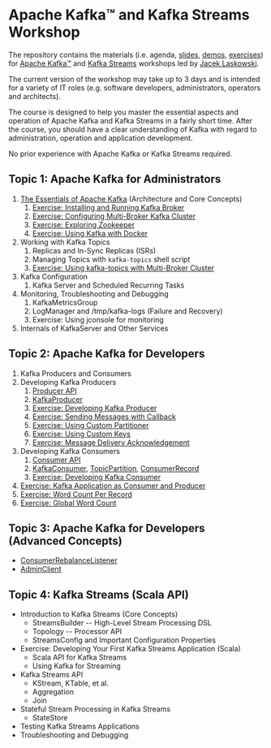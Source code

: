 # Apache Kafka™ and Kafka Streams Workshop

The repository contains the materials (i.e. agenda, [slides](slides#apache-kafka-and-kafka-streams-workshops), [demos](demos), [exercises](exercises)) for [Apache Kafka™](https://kafka.apache.org/) and [Kafka Streams](https://kafka.apache.org/documentation/streams/) workshops led by [Jacek Laskowski](https://twitter.com/jaceklaskowski).

The current version of the workshop may take up to 3 days and is intended for a variety of IT roles (e.g. software developers, administrators, operators and architects).

The course is designed to help you master the essential aspects and operation of Apache Kafka and Kafka Streams in a fairly short time. After the course, you should have a clear understanding of Kafka with regard to administration, operation and application development.

No prior experience with Apache Kafka or Kafka Streams required.

## Topic 1: Apache Kafka for Administrators

1. [The Essentials of Apache Kafka](http://blog.jaceklaskowski.pl/kafka-workshop/slides/apache-kafka-essentials.html) (Architecture and Core Concepts)
    1. [Exercise: Installing and Running Kafka Broker](exercises/kafka-exercise-Installing-and-Running-Kafka-Broker.md)
    2. [Exercise: Configuring Multi-Broker Kafka Cluster](exercises/kafka-exercise-Configuring-Multi-Broker-Kafka-Cluster.md)
    3. [Exercise: Exploring Zookeeper](exercises/kafka-exercise-Exploring-Zookeeper.md)
    4. [Exercise: Using Kafka with Docker](exercises/kafka-exercise-Using-Kafka-with-Docker.md)
2. Working with Kafka Topics
    1. Replicas and In-Sync Replicas (ISRs)
    2. Managing Topics with `kafka-topics` shell script
    3. [Exercise: Using kafka-topics with Multi-Broker Cluster](exercises/kafka-exercise-Using-kafka-topics-with-Multi-Broker-Cluster.md)
3. Kafka Configuration
    1. Kafka Server and Scheduled Recurring Tasks
4. Monitoring, Troubleshooting and Debugging
    1. KafkaMetricsGroup
    2. LogManager and /tmp/kafka-logs (Failure and Recovery)
    3. Exercise: Using jconsole for monitoring
5. Internals of KafkaServer and Other Services

## Topic 2: Apache Kafka for Developers

1. Kafka Producers and Consumers
2. Developing Kafka Producers
    1. [Producer API](http://kafka.apache.org/20/javadoc/org/apache/kafka/clients/producer/Producer.html)
    2. [KafkaProducer](http://kafka.apache.org/20/javadoc/org/apache/kafka/clients/producer/KafkaProducer.html)
    3. [Exercise: Developing Kafka Producer](exercises/kafka-exercise-Developing-Kafka-Producer.md)
    4. [Exercise: Sending Messages with Callback](exercises/kafka-exercise-Sending-Messages-with-Callback.md)
    5. [Exercise: Using Custom Partitioner](exercises/kafka-exercise-Using-Custom-Partitioner.md)
    6. [Exercise: Using Custom Keys](exercises/kafka-exercise-Using-Custom-Keys.md)
    7. [Exercise: Message Delivery Acknowledgement](exercises/kafka-exercise-Message-Delivery-Acknowledgement.md)
3. Developing Kafka Consumers
    1. [Consumer API](https://kafka.apache.org/20/javadoc/org/apache/kafka/clients/consumer/Consumer.html)
    2. [KafkaConsumer](https://kafka.apache.org/20/javadoc/org/apache/kafka/clients/consumer/KafkaConsumer.html), [TopicPartition](https://kafka.apache.org/20/javadoc/org/apache/kafka/common/TopicPartition.html), [ConsumerRecord](https://kafka.apache.org/20/javadoc/org/apache/kafka/clients/consumer/ConsumerRecord.html)
    3. [Exercise: Developing Kafka Consumer](exercises/kafka-exercise-Developing-Kafka-Consumer.md)
4. [Exercise: Kafka Application as Consumer and Producer](exercises/kafka-exercise-Kafka-Application-as-Consumer-and-Producer.md)
5. [Exercise: Word Count Per Record](exercises/kafka-exercise-Word-Count-Per-Record.md)
6. [Exercise: Global Word Count](exercises/kafka-exercise-Global-Word-Count.md)

## Topic 3: Apache Kafka for Developers (Advanced Concepts)

- [ConsumerRebalanceListener](https://kafka.apache.org/20/javadoc/org/apache/kafka/clients/consumer/ConsumerRebalanceListener.html)
- [AdminClient](http://kafka.apache.org/20/javadoc/org/apache/kafka/clients/admin/AdminClient.html)

## Topic 4: Kafka Streams (Scala API)

- Introduction to Kafka Streams (Core Concepts)
  - StreamsBuilder -- High-Level Stream Processing DSL
  - Topology -- Processor API
  - StreamsConfig and Important Configuration Properties
- Exercise: Developing Your First Kafka Streams Application (Scala)
  - Scala API for Kafka Streams
  - Using Kafka for Streaming
- Kafka Streams API
  - KStream, KTable, et al.
  - Aggregation
  - Join
- Stateful Stream Processing in Kafka Streams
  - StateStore
- Testing Kafka Streams Applications
- Troubleshooting and Debugging
